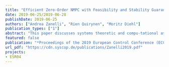 ```yaml
---
title: "Efficient Zero-Order NMPC with Feasibility and Stability Guarantees"
date: 2019-06-25/2019-06-28
publishDate: 2019-06-25
authors: ["Andrea Zanelli", "Rien Quirynen", "Moritz Diehl"]
publication_types: ["1"]
abstract: "This paper discusses systems theoretic and compu-tational aspects of a feasible, but suboptimal, nonlinear modelpredictive control scheme based on fixed sensitivities of thefunctions representing the constraints and cost of the underly-ing nonlinear programs In particular, it will be shown how, byfreezing the sensitivities computed at the desired steady state ofthe system, an efficient, structure-exploiting scheme is obtainedthat can considerably speed up the computations required forboth construction and solution of the quadratic subproblemsMoreover, the local stability properties of the converged solutionare analysed using results on pseudoexpansions of generalizedequations present in the literature The effectiveness of theproposed scheme is demonstrated on a non-trivial benchmarkwhere large speedups can be achieved"
featured: false
publication: "*Proceedings of the 2019 European Control Conference (ECC)*"
url_pdf: "https://cdn.syscop.de/publications/Zanelli2019.pdf"
projects:
- ESR04
---
```


